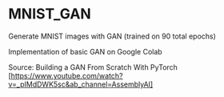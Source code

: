 # MNIST_GAN
Generate MNIST images with GAN (trained on 90 total epochs)

Implementation of basic GAN on Google Colab

Source: Building a GAN From Scratch With PyTorch [https://www.youtube.com/watch?v=_pIMdDWK5sc&ab_channel=AssemblyAI]
